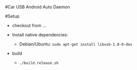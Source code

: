 #Car USB Android Auto Daemon

#Setup
 * checkout from ...
 * Install native dependencies:
   * Debian/Ubuntu: `sudo apt-get install libusb-1.0-0-dev`
   
 * build
   * `./build.release.sh`
